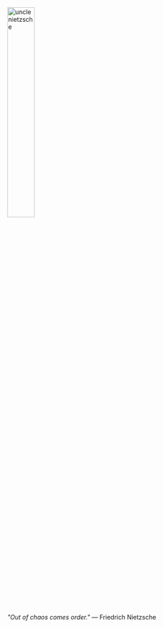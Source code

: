 <img alt="uncle nietzsche" src="https://upload.wikimedia.org/wikipedia/commons/thumb/1/1b/Nietzsche187a.jpg/1280px-Nietzsche187a.jpg" width=35% height=35%>

*"Out of chaos comes order."* — Friedrich Nietzsche
